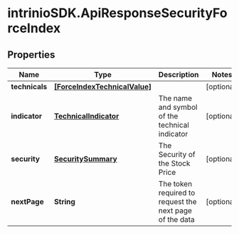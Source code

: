 # intrinioSDK.ApiResponseSecurityForceIndex

## Properties
Name | Type | Description | Notes
------------ | ------------- | ------------- | -------------
**technicals** | [**[ForceIndexTechnicalValue]**](ForceIndexTechnicalValue.md) |  | [optional] 
**indicator** | [**TechnicalIndicator**](TechnicalIndicator.md) | The name and symbol of the technical indicator | [optional] 
**security** | [**SecuritySummary**](SecuritySummary.md) | The Security of the Stock Price | [optional] 
**nextPage** | **String** | The token required to request the next page of the data | [optional] 



